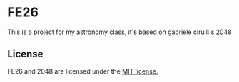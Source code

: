 # FE26
This is a project for my astronomy class, it's based on gabriele cirulli's 2048
## License
FE26 and 2048 are licensed under the [MIT license.](https://github.com/gabrielecirulli/2048/blob/master/LICENSE.txt)
